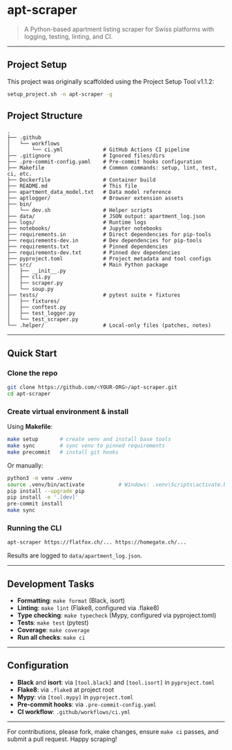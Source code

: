 # apt-scraper

> A Python-based apartment listing scraper for Swiss platforms with logging, testing, linting, and CI.

---

## Project Setup

This project was originally scaffolded using the Project Setup Tool v1.1.2:

```bash
setup_project.sh -n apt-scraper -g
```


## Project Structure

```text
.
├── .github
│   └── workflows
│       └── ci.yml             # GitHub Actions CI pipeline
├── .gitignore                 # Ignored files/dirs
├── .pre-commit-config.yaml    # Pre-commit hooks configuration
├── Makefile                   # Common commands: setup, lint, test, ci, etc.
├── Dockerfile                 # Container build
├── README.md                  # This file
├── apartment_data_model.txt   # Data model reference
├── aptlogger/                 # Browser extension assets
├── bin/
│   └── dev.sh                 # Helper scripts
├── data/                      # JSON output: apartment_log.json
├── logs/                      # Runtime logs
├── notebooks/                 # Jupyter notebooks
├── requirements.in            # Direct dependencies for pip-tools
├── requirements-dev.in        # Dev dependencies for pip-tools
├── requirements.txt           # Pinned dependencies
├── requirements-dev.txt       # Pinned dev dependencies
├── pyproject.toml             # Project metadata and tool configs
├── src/                       # Main Python package
│   ├── __init__.py
│   ├── cli.py
│   ├── scraper.py
│   └── soup.py
├── tests/                     # pytest suite + fixtures
│   ├── fixtures/
│   ├── conftest.py
│   ├── test_logger.py
│   └── test_scraper.py
└── .helper/                   # Local-only files (patches, notes)
```

---

## Quick Start

### Clone the repo

```bash
git clone https://github.com/<YOUR-ORG>/apt-scraper.git
cd apt-scraper
```

### Create virtual environment & install

Using **Makefile**:

```bash
make setup       # create venv and install base tools
make sync        # sync venv to pinned requirements
make precommit   # install git hooks
```

Or manually:

```bash
python3 -m venv .venv
source .venv/bin/activate           # Windows: .venv\Scripts\activate.bat
pip install --upgrade pip
pip install -e '.[dev]'
pre-commit install
make sync
```

### Running the CLI

```bash
apt-scraper https://flatfox.ch/... https://homegate.ch/...
```

Results are logged to `data/apartment_log.json`.

---

## Development Tasks

- **Formatting**: `make format` (Black, isort)
- **Linting**: `make lint` (Flake8, configured via .flake8)
- **Type checking**: `make typecheck` (Mypy, configured via pyproject.toml)
- **Tests**: `make test` (pytest)
- **Coverage**: `make coverage`
- **Run all checks**: `make ci`

---

## Configuration

- **Black** and **isort**: via `[tool.black]` and `[tool.isort]` in `pyproject.toml`
- **Flake8**: via `.flake8` at project root
- **Mypy**: via `[tool.mypy]` in `pyproject.toml`
- **Pre-commit hooks**: via `.pre-commit-config.yaml`
- **CI workflow**: `.github/workflows/ci.yml`

---

For contributions, please fork, make changes, ensure `make ci` passes, and submit a pull request. Happy scraping!
